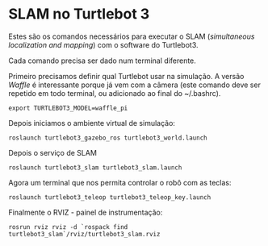 
# SLAM no Turtlebot 3

Estes são os comandos necessários para executar o SLAM (*simultaneous localization and mapping*) com o software do Turtlebot3.

Cada comando precisa ser dado num terminal diferente.

Primeiro precisamos definir qual Turtlebot usar na simulação. A versão *Waffle* é interessante porque já vem com a câmera (este comando deve ser repetido em todo terminal, ou adicionado ao final do ~/.bashrc).

    export TURTLEBOT3_MODEL=waffle_pi

Depois iniciamos o ambiente virtual de simulação:

    roslaunch turtlebot3_gazebo_ros turtlebot3_world.launch

Depois o serviço de SLAM

    roslaunch turtlebot3_slam turtlebot3_slam.launch

Agora um terminal que nos permita controlar o robô com as teclas:

    roslaunch turtlebot3_teleop turtlebot3_teleop_key.launch

Finalmente o RVIZ - painel de instrumentação:

    rosrun rviz rviz -d `rospack find turtlebot3_slam`/rviz/turtlebot3_slam.rviz
